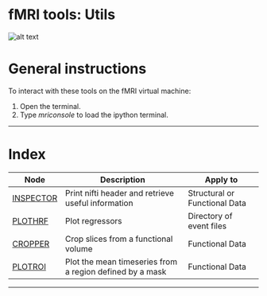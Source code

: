 # fMRI tools: Utils

![alt text](https://www.python.org/static/favicon.ico "Title")
# General instructions
To interact with these tools on the fMRI virtual machine:
1. Open the terminal.
2. Type *mriconsole* to load the ipython terminal.
***
# Index
| Node | Description | Apply to |
| --- | --- | --- |
| [INSPECTOR](#inspector) | Print nifti header and retrieve useful information | Structural or Functional Data |
| [PLOTHRF](#plothrf) | Plot regressors | Directory of event files |
| [CROPPER](#cropper) |  Crop slices from a functional volume | Functional Data |
| [PLOTROI](#plotinroi) | Plot the mean timeseries from a region defined by a mask | Functional Data |
***
